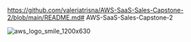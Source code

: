 https://github.com/valeriatrisna/AWS-SaaS-Sales-Capstone-2/blob/main/README.md# AWS-SaaS-Sales-Capstone-2


![aws_logo_smile_1200x630](https://github.com/valeriatrisna/AWS-SaaS-Sales-Capstone-2/assets/160201503/67d12361-ab5b-40de-a51c-89852b92cd6a)
